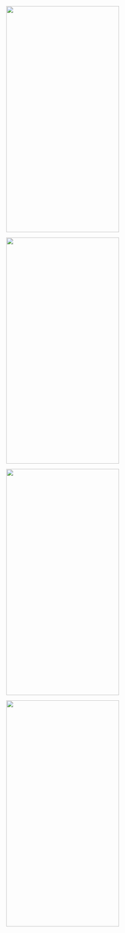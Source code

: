 
<img src=https://github.com/nihal0514/camerademo/assets/77735813/6ec57a6d-488e-4271-bdca-c24d6df6dd14
 width="300" height="600">

 <img src=https://github.com/nihal0514/camerademo/assets/77735813/8b6e32b6-70ae-4d8d-8a53-1fea712ceb0f
 width="300" height="600">

  <img src=https://github.com/nihal0514/camerademo/assets/77735813/12c4a4ff-ca8c-42ce-8584-b4d76f663ee4
 width="300" height="600">

 <img src=https://github.com/nihal0514/camerademo/assets/77735813/250b17ea-5647-4c13-8a96-78e1ec4cba32
 width="300" height="600">


